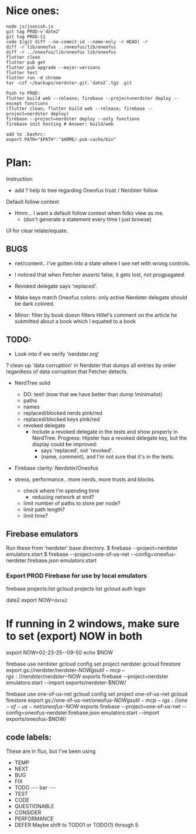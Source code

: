 # Nice ones:
```
node js/jsonish.js
git tag PROD-v`date2`
git tag PROD-11
code $(git diff --no-commit-id --name-only -r HEAD) -r
diff -r lib/oneofus ../oneofus/lib/oneofus
diff -r ../oneofus/lib/oneofus lib/oneofus
flutter clean
flutter pub get
flutter pub upgrade --major-versions
flutter test
flutter run -d chrome
tar -czf ~/backups/nerdster.git.`date2`.tgz .git
```

```
Push to PROD:
flutter build web --release; firebase --project=nerdster deploy --except functions
(flutter clean; flutter build web --release; firebase --project=nerdster deploy)
firebase --project=nerdster deploy --only functions
firebase init hosting # Answer: build/web

add to .bashrc:
export PATH="$PATH":"$HOME/.pub-cache/bin"
```

# Plan:

Instruction:
- add ? help to tree regarding Oneofus trust / Nerdster follow

Default follow context
- Hmm... I want a default follow context when folks view as me.
  - (don't generate a statement every time I just browse)

UI for clear relate/equate.

## BUGS

- net/content.. I've gotten into a state where I see net with wrong controls.

- I noticed that when Fetcher asserts false, it gets lost, not progpagated.

- Revoked delegate says 'replaced'.

- Make keys match Oneofus colors: only active Nerdster delegate should
  be dark colored.

- Minor: filter by book doesn filters Hillel's comment on the article he
  submitted about a book which I equated to a book

## TODO:

- Look into if we verify 'nerdster.org'

? clean up 'data corruption' in Nerdster that dumps all entries by
  order regardless of data corruption that Fetcher detects.

- NerdTree solid
  - DO: test! (now that we have better than dump !minimalist)
  - paths
  - names
  - replaced/blocked nerds pink/red
  - replaced/blocked keys pink/red
  - revoked delegate
    - Include a revoked delegate in the tests and show properly in NerdTree.
      Progress: Hipster has a revoked delegate key, but the display could be
        improved:
        - says 'replaced', not 'revoked'.
        - (name, comment), and I'm not sure that it's in the tests.

- Firebase clarity: Nerdster/Oneofus 

- stress, performance.. more nerds, more trusts and blocks.
  - check where I'm spending time
    - reducing network at end?
  - limit number of paths to store per node?
  - limit path length?
  - limit time?

## Firebase emulators
Run these from 'nerdster' base directory.
$ firebase --project=nerdster emulators:start
$ firebase --project=one-of-us-net --config=oneofus-nerdster.firebase.json emulators:start

### Export PROD Firebase for use by local emulators
firebase projects:list
gcloud projects list
gcloud auth login

date2
export NOW=`date2`
# If running in 2 windows, make sure to set (export) NOW in both
export NOW=02-23-25--09-50
echo $NOW

firebase use nerdster
gcloud config set project nerdster
gcloud firestore export gs://nerdster/nerdster-$NOW
gsutil -m cp -r gs://nerdster/nerdster-$NOW exports
firebase --project=nerdster emulators:start --import exports/nerdster-$NOW/

firebase use one-of-us-net
gcloud config set project one-of-us-net
gcloud firestore export gs://one-of-us-net/oneofus-$NOW
gsutil -m cp -r gs://one-of-us-net/oneofus-$NOW exports
firebase --project=one-of-us-net --config=oneofus-nerdster.firebase.json emulators:start --import exports/oneofus-$NOW/



## code labels:
These are in flux, but I've been using
- TEMP
- NEXT
- BUG
- FIX
- TODO
--- bar --- 
- TEST
- CODE
- QUESTIONABLE
- CONSIDER
- PERFORMANCE
- DEFER
Maybe shift to TODO1 or TODO(1) through 5 
